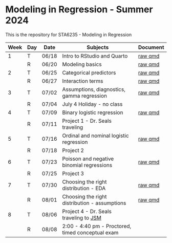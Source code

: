 # Modeling in Regression - Summer 2024

This is the repository for STA6235 - Modeling in Regression

| Week | Day        | Date  | Subjects                                          | Document |
|------|------------|-------|---------------------------------------------------|----------|
| 1    | T          | 06/18 | Intro to RStudio and Quarto                       | [raw qmd](https://github.com/samanthaseals/STA6235/blob/main/2-Su24/lectures/W01-L1-intro-to-R-and-Quarto.qmd) |
|      | R          | 06/20 | Modeling basics                                   | [raw qmd](https://github.com/samanthaseals/STA6235/blob/main/2-Su24/lectures/W01-L2-modeling-basics.qmd) |
| 2    | T          | 06/25 | Categorical predictors                            | [raw qmd]() |
|      | R          | 06/27 | Interaction terms                                 | [raw qmd]() |
| 3    | T          | 07/02 | Assumptions, diagnostics, gamma regression        | [raw qmd]() |
|      | R          | 07/04 | July 4 Holiday - no class                         |             |
| 4    | T          | 07/09 | Binary logistic regression                        | [raw qmd]() |
|      | R          | 07/11 | Project 1 - Dr. Seals traveling                   | |
| 5    | T          | 07/16 | Ordinal and nominal logistic regression           | [raw qmd]() |
|      | R          | 07/18 | Project 2                                         | |
| 6    | T          | 07/23 | Poisson and negative binomial regressions         | [raw qmd]() |
|      | R          | 07/25 | Project 3                                         | |
| 7    | T          | 07/30 | Choosing the right distribution - EDA             | [raw qmd]() |
|      | R          | 08/01 | Choosing the right distribution - assumptions     | [raw qmd]() |
| 8    | T          | 08/06 | Project 4 - Dr. Seals traveling to [JSM](https://ww2.amstat.org/meetings/jsm/2024/) |  |
|      | R          | 08/08 | 2:00 - 4:40 pm - Proctored, timed conceptual exam |          |
